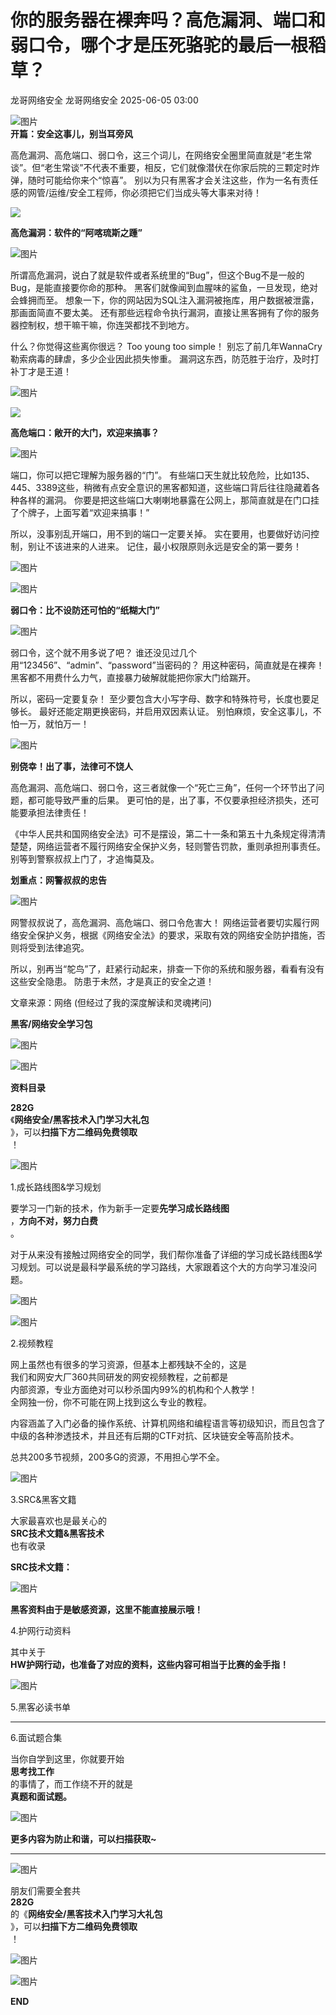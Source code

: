 #  你的服务器在裸奔吗？高危漏洞、端口和弱口令，哪个才是压死骆驼的最后一根稻草？   
龙哥网络安全  龙哥网络安全   2025-06-05 03:00  
  
![图片](https://mmbiz.qpic.cn/sz_mmbiz_jpg/71ibgGpZLr2WRX142taSr7KSM1yOzouJIeZEZF8RDsF7Xq3LgQDnWPJms3IHBibvHKONB97ohdNsJ0gJLhNvg8iaw/640?wx_fmt=jpeg&from=appmsg&wxfrom=13&tp=wxpic "")  
**开篇：安全这事儿，别当耳旁风**  
  
高危漏洞、高危端口、弱口令，这三个词儿，在网络安全圈里简直就是“老生常谈”。但“老生常谈”不代表不重要，相反，它们就像潜伏在你家后院的三颗定时炸弹，随时可能给你来个“惊喜”。 别以为只有黑客才会关注这些，作为一名有责任感的网管/运维/安全工程师，你必须把它们当成头等大事来对待！  
  
![](https://mmbiz.qpic.cn/sz_mmbiz_png/71ibgGpZLr2WRX142taSr7KSM1yOzouJIugGbaPvE9S304xjfWich6hbmN9wMEgSfaYxubXRRzJv7nuDZaQz5STg/640?wx_fmt=png&from=appmsg&wxfrom=13&tp=wxpic "")  
  
**高危漏洞：软件的“阿喀琉斯之踵”**  
  
![图片](https://mmbiz.qpic.cn/sz_mmbiz_jpg/71ibgGpZLr2WRX142taSr7KSM1yOzouJIEf33otibH0uFibVDvlZdBCclzuL4JO0UO77PPC6a8bA29BNQTFCBqCgw/640?wx_fmt=jpeg&from=appmsg&wxfrom=13&tp=wxpic "")  
  
所谓高危漏洞，说白了就是软件或者系统里的“Bug”，但这个Bug不是一般的Bug，是能直接要你命的那种。 黑客们就像闻到血腥味的鲨鱼，一旦发现，绝对会蜂拥而至。 想象一下，你的网站因为SQL注入漏洞被拖库，用户数据被泄露，那画面简直不要太美。 还有那些远程命令执行漏洞，直接让黑客拥有了你的服务器控制权，想干嘛干嘛，你连哭都找不到地方。  
  
什么？你觉得这些离你很远？ Too young too simple！ 别忘了前几年WannaCry勒索病毒的肆虐，多少企业因此损失惨重。 漏洞这东西，防范胜于治疗，及时打补丁才是王道！  
  
![图片](https://mmbiz.qpic.cn/sz_mmbiz_gif/71ibgGpZLr2WRX142taSr7KSM1yOzouJIG5RynCOQB9g19r3O1u3JSmiblvnc4g7b5ahicqaOlufpgSiar4OtYDQ4A/640?wx_fmt=gif&from=appmsg&wxfrom=13&tp=wxpic "")  
  
![](https://mmbiz.qpic.cn/sz_mmbiz_png/71ibgGpZLr2WRX142taSr7KSM1yOzouJIugGbaPvE9S304xjfWich6hbmN9wMEgSfaYxubXRRzJv7nuDZaQz5STg/640?wx_fmt=png&from=appmsg&wxfrom=13&tp=wxpic "")  
  
**高危端口：敞开的大门，欢迎来搞事？**  
  
![图片](https://mmbiz.qpic.cn/sz_mmbiz_jpg/71ibgGpZLr2WRX142taSr7KSM1yOzouJIK2GTzpibOykz6r25dGctaB3iaz3hSUSibSJKT8wSbbr7CMH0fict1tQibTQ/640?wx_fmt=jpeg&from=appmsg&wxfrom=13&tp=wxpic "")  
  
端口，你可以把它理解为服务器的“门”。 有些端口天生就比较危险，比如135、445、3389这些，稍微有点安全意识的黑客都知道，这些端口背后往往隐藏着各种各样的漏洞。 你要是把这些端口大喇喇地暴露在公网上，那简直就是在门口挂了个牌子，上面写着“欢迎来搞事！”  
  
所以，没事别乱开端口，用不到的端口一定要关掉。 实在要用，也要做好访问控制，别让不该进来的人进来。 记住，最小权限原则永远是安全的第一要务！  
  
![图片](https://mmbiz.qpic.cn/sz_mmbiz_gif/71ibgGpZLr2WRX142taSr7KSM1yOzouJIG5RynCOQB9g19r3O1u3JSmiblvnc4g7b5ahicqaOlufpgSiar4OtYDQ4A/640?wx_fmt=gif&from=appmsg&tp=wxpic&wxfrom=5&wx_lazy=1 "")  
  
![图片](https://mmbiz.qpic.cn/sz_mmbiz_png/71ibgGpZLr2WRX142taSr7KSM1yOzouJIugGbaPvE9S304xjfWich6hbmN9wMEgSfaYxubXRRzJv7nuDZaQz5STg/640?wx_fmt=png&from=appmsg&tp=wxpic&wxfrom=5&wx_lazy=1 "")  
  
**弱口令：比不设防还可怕的“纸糊大门”**  
  
![图片](https://mmbiz.qpic.cn/sz_mmbiz_gif/71ibgGpZLr2WRX142taSr7KSM1yOzouJIogmhmOrFXVAQ2XcM8zTdkvePvXxYgnyHCGdo4Pz34rib4ibavib0nUiaIg/640?wx_fmt=gif&from=appmsg&tp=wxpic&wxfrom=5&wx_lazy=1 "")  
  
弱口令，这个就不用多说了吧？ 谁还没见过几个用“123456”、“admin”、“password”当密码的？ 用这种密码，简直就是在裸奔！ 黑客都不用费什么力气，直接暴力破解就能把你家大门给踹开。  
  
所以，密码一定要复杂！ 至少要包含大小写字母、数字和特殊符号，长度也要足够长。 最好还能定期更换密码，并启用双因素认证。 别怕麻烦，安全这事儿，不怕一万，就怕万一！  
  
![图片](https://mmbiz.qpic.cn/sz_mmbiz_gif/71ibgGpZLr2WRX142taSr7KSM1yOzouJIG5RynCOQB9g19r3O1u3JSmiblvnc4g7b5ahicqaOlufpgSiar4OtYDQ4A/640?wx_fmt=gif&from=appmsg&tp=wxpic&wxfrom=5&wx_lazy=1 "")  
  
**别侥幸！出了事，法律可不饶人**  
  
高危漏洞、高危端口、弱口令，这三者就像一个“死亡三角”，任何一个环节出了问题，都可能导致严重的后果。 更可怕的是，出了事，不仅要承担经济损失，还可能要承担法律责任！  
  
《中华人民共和国网络安全法》可不是摆设，第二十一条和第五十九条规定得清清楚楚，网络运营者不履行网络安全保护义务，轻则警告罚款，重则承担刑事责任。 别等到警察叔叔上门了，才追悔莫及。  
  
**划重点：网警叔叔的忠告**  
  
![图片](https://mmbiz.qpic.cn/sz_mmbiz_png/71ibgGpZLr2WRX142taSr7KSM1yOzouJIMJCMu3N6WgePy8KrNyofRcOl3RLTmNb168NbvQNkiakguhJ1RSjibsnQ/640?wx_fmt=png&from=appmsg&tp=wxpic&wxfrom=5&wx_lazy=1 "")  
  
网警叔叔说了，高危漏洞、高危端口、弱口令危害大！ 网络运营者要切实履行网络安全保护义务，根据《网络安全法》的要求，采取有效的网络安全防护措施，否则将受到法律追究。  
  
所以，别再当“鸵鸟”了，赶紧行动起来，排查一下你的系统和服务器，看看有没有这些安全隐患。 防患于未然，才是真正的安全之道！  
  
文章来源：网络 (但经过了我的深度解读和灵魂拷问)  
  
**黑客/网络安全学习包**  
  
![图片](https://mmbiz.qpic.cn/sz_mmbiz_png/TiaI8Dth4IiaRCFva2ZibMZKuNBEDOAEmkUGiakynth3MRTicLcHaV4MAvjubiaIicUx4ZrMxuSdSicjzT5HfEAzJy782g/640?wx_fmt=other&wxfrom=5&wx_lazy=1&wx_co=1&tp=webp "")  
  
  
![图片](https://mmbiz.qpic.cn/sz_mmbiz_png/TiaI8Dth4IiaRCFva2ZibMZKuNBEDOAEmkU7VZiaRU6vdoIQC9ToNyrFNvkWmp92gn3R2RWyGVEiaxjTlDjic3dPsW6g/640?wx_fmt=other&wxfrom=5&wx_lazy=1&wx_co=1&tp=webp "")  
  
**资料目录**  
  
  
**282G**  
《**网络安全/黑客技术入门学习大礼包**  
》，可以**扫描下方二维码免费领取**  
！  
  
![图片](https://mmbiz.qpic.cn/mmbiz_jpg/7O8nPRxfRT4Zy8efCHagq54hvWttN7A4N5KvFOGmvfiaMJ8yTWJjx3dsmfCPMG5RKqacW5TnZKrPatrickn8pRcw/640?wx_fmt=jpeg&from=appmsg&wxfrom=5&wx_lazy=1&wx_co=1&tp=webp "")  
  
  
1.成长路线图&学习规划  
  
要学习一门新的技术，作为新手一定要**先学习成长路线图**  
，**方向不对，努力白费**  
。  
  
对于从来没有接触过网络安全的同学，我们帮你准备了详细的学习成长路线图&学习规划。可以说是最科学最系统的学习路线，大家跟着这个大的方向学习准没问题。  
  
![图片](https://mmbiz.qpic.cn/mmbiz_png/7O8nPRxfRT70xf5ibc31iaUicWicOzXOWCDCiazCkl1qd40fUnL9MRSp7FUciadf9d1iaTU5cm7qWmVymY246v6BNWibLA/640?wx_fmt=png&from=appmsg&wxfrom=5&wx_lazy=1&wx_co=1&tp=webp "")  
  
![图片](https://mmbiz.qpic.cn/sz_mmbiz_png/evTLxnBbHv6fa8BCJ5052WLSGZjTIfEDgymVV6FeniaFszgpka15xzMolFmtXDdiaaDJMwXSqTQgRgBicvbYv4tNw/640?wx_fmt=other&wxfrom=5&wx_lazy=1&wx_co=1&tp=webp "")  
  
2.视频教程  
  
网上虽然也有很多的学习资源，但基本上都残缺不全的，这是  
我们和网安大厂360共同研发的网安视频教程，之前都是  
内部资源，专业方面绝对可以秒杀国内99%的机构和个人教学！  
全网独一份，你不可能在网上找到这么专业的教程。  
  
内容涵盖了入门必备的操作系统、计算机网络和编程语言等初级知识，而且包含了中级的各种渗透技术，并且还有后期的CTF对抗、区块链安全等高阶技术。  
  
总共200多节视频，200多G的资源，不用担心学不全。  
  
![图片](https://mmbiz.qpic.cn/mmbiz_gif/7O8nPRxfRT70xf5ibc31iaUicWicOzXOWCDCr4b7vAFPEvHhR7qVkt4qwOHyEpmxZUHD7IffRmBVmtSMQs8nY89h7w/640?wx_fmt=gif&from=appmsg&wxfrom=5&wx_lazy=1&tp=webp "")  
  
3.SRC&黑客文籍  
  
大家最喜欢也是最关心的  
**SRC技术文籍&黑客技术**  
也有收录  
  
**SRC技术文籍：**  
  
![图片](https://mmbiz.qpic.cn/mmbiz_png/NAkrkExZ3dkY8ctWgyFKc2oWZY3ibCDm5lMpjofvtGCicHTLibsOF8b841UOfozGsdjDvJKiaFgibdTunKlgC9kzrTQ/640?wx_fmt=other&wxfrom=5&wx_lazy=1&wx_co=1&tp=webp "")  
  
  
**黑客资料由于是敏感资源，这里不能直接展示哦！**  
  
  
4.护网行动资料  
  
  
其中关于  
**HW护网行动，也准备了对应的资料，这些内容可相当于比赛的金手指！**  
  
![图片](https://mmbiz.qpic.cn/mmbiz_png/NAkrkExZ3dnMVja8hzZpia0AkKu6AWrQnaPKJSI9dNKiaR4vaJf0hqApKNbJeZnCpsQSElEicDrlAMLkRXHoyKN8A/640?wx_fmt=other&wxfrom=5&wx_lazy=1&wx_co=1&tp=webp "")  
  
  
5.黑客必读书单  
  
****  
6.面试题合集  
  
  
当你自学到这里，你就要开始  
**思考找工作**  
的事情了，而工作绕不开的就是  
**真题和面试题。**  
  
![图片](https://mmbiz.qpic.cn/mmbiz_png/NAkrkExZ3dnMVja8hzZpia0AkKu6AWrQnXxPNhSSySbwUMEWOicYYS62D1UOQExv0cYuVQ68gk2uFF2xJ4TPmRHA/640?wx_fmt=other&wxfrom=5&wx_lazy=1&wx_co=1&tp=webp "")  
  
**更多内容为防止和谐，可以扫描获取~**  
  
****  
![图片](https://mmbiz.qpic.cn/mmbiz_png/NAkrkExZ3dnMVja8hzZpia0AkKu6AWrQnGktIUCicPreibR6b3sx1Qu0CsCZP0sZtCP4RHlMdxXuE4icCFSoL2yyBg/640?wx_fmt=other&wxfrom=5&wx_lazy=1&wx_co=1&tp=webp "")  
  
  
朋友们需要全套共  
**282G**  
的《**网络安全/黑客技术入门学习大礼包**  
》，可以**扫描下方二维码免费领取**  
！  
  
![图片](https://mmbiz.qpic.cn/mmbiz_jpg/7O8nPRxfRT4Zy8efCHagq54hvWttN7A4N5KvFOGmvfiaMJ8yTWJjx3dsmfCPMG5RKqacW5TnZKrPatrickn8pRcw/640?wx_fmt=jpeg&from=appmsg&wxfrom=5&wx_lazy=1&wx_co=1&tp=webp "")  
  
  
  
![图片](https://mmbiz.qpic.cn/sz_mmbiz_gif/TiaI8Dth4IiaRCFva2ZibMZKuNBEDOAEmkULH6MxzBRGa9Fibvuic8pv9cEjY0HWQbamrjGDz4jUgPS7TpprXiagZe6A/640?wx_fmt=gif&wxfrom=5&wx_lazy=1&wx_co=1&tp=webp "")  
  
**END**  
  
